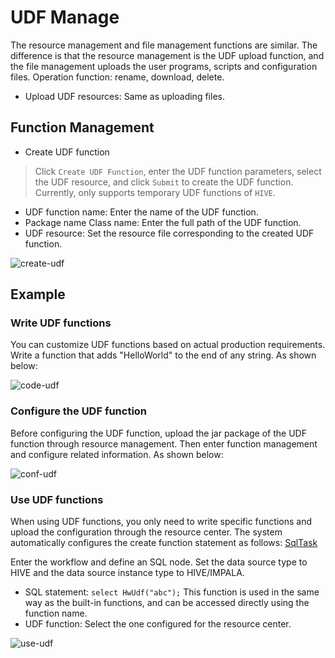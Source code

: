 # UDF Manage

The resource management and file management functions are similar. The difference is that the resource management is the UDF upload function, and the file management uploads the user programs, scripts and configuration files. Operation function: rename, download, delete.

- Upload UDF resources: Same as uploading files.

## Function Management

- Create UDF function

> Click `Create UDF Function`, enter the UDF function parameters, select the UDF resource, and click `Submit` to create the UDF function.
> Currently, only supports temporary UDF functions of `HIVE`.

- UDF function name: Enter the name of the UDF function.
- Package name Class name: Enter the full path of the UDF function.
- UDF resource: Set the resource file corresponding to the created UDF function.

![create-udf](/img/new_ui/dev/resource/create-udf.png)

## Example

### Write UDF functions

You can customize UDF functions based on actual production requirements. Write a function that adds "HelloWorld" to the end of any string. As shown below:

![code-udf](/img/new_ui/dev/resource/demo/udf-demo01.png)

### Configure the UDF function

Before configuring the UDF function, upload the jar package of the UDF function through resource management. Then enter function management and configure related information. As shown below:

![conf-udf](/img/new_ui/dev/resource/demo/udf-demo02.png)

### Use UDF functions

When using UDF functions, you only need to write specific functions and upload the configuration through the resource center. The system automatically configures the create function statement as follows: [SqlTask](https://github.com/apache/dolphinscheduler/blob/923f3f38e3271d7f1d22b3abc3497cecb6957e4a/dolphinscheduler-task-plugin/dolphinscheduler-task-sql/src/main/java/org/apache/dolphinscheduler/plugin/task/sql/SqlTask.java#L507-L531)

Enter the workflow and define an SQL node. Set the data source type to HIVE and the data source instance type to HIVE/IMPALA.

- SQL statement: `select HwUdf("abc");` This function is used in the same way as the built-in functions, and can be accessed directly using the function name.
- UDF function: Select the one configured for the resource center.

![use-udf](/img/new_ui/dev/resource/demo/udf-demo03.png)
